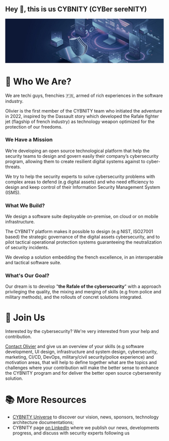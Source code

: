 ## Hey 👋, this is us CYBNITY (CYBer sereNITY)

![image](https://github.com/cybnity/.github/blob/main/profile/securite-multi-systemes.jpg)

# 👥 Who We Are?
We are techi guys, frenchies :fr:, armed of rich experiences in the software industry.

Olivier is the first member of the CYBNITY team who initiated the adventure in 2022, inspired by the Dassault story which developed the Rafale fighter jet (flagship of french industry) as technology weapon optimized for the protection of our freedoms.

### We Have a Mission
We’re developing an open source technological platform that help the security teams to design and govern easily their company’s cybersecurity program, allowing them to create resilient digital systems against to cyber-threats.

We try to help the security experts to solve cybersecurity problems with complex areas to defend (e.g digital assets) and who need efficiency to design and keep control of their Information Security Management System (ISMS).

### What We Build?
We design a software suite deployable on-premise, on cloud or on mobile infrastructure.

The CYBNITY platform makes it possible to design (e.g NIST, ISO27001 based) the strategic governance of the digital assets cybersecurity, and to pilot tactical operational protection systems guaranteeing the neutralization of security incidents.

We develop a solution embedding the french excellence, in an interoperable and tactical software suite.

### What's Our Goal?
Our dream is to develop "__the Rafale of the cybersecurity__" with a approach privileging the quality, the mixing and merging of skills (e.g from police and military methods), and the rollouts of concret solutions integrated.

# 🤝 Join Us
Interested by the cybersecurity?
We're very interested from your help and contribution.

[Contact Olivier](mailto:olivier@cybnity.org) and give us an overview of your skills (e.g software development, UI design, infrastructure and system design, cybersecurity, marketing, CI/CD, DevOps, military/civil security/police experience) and motivation areas, that will help to define together what are the topics and challenges where your contribution will make the better sense to enhance the CYBNITY program and for deliver the better open source cyberserenity solution.

# 📚 More Resources
- [CYBNITY Universe](http://www.cybnity.org) to discover our vision, news, sponsors, technology architecture documentations;
- CYBNITY page [on LinkedIn](https://www.linkedin.com/company/cybnity/) where we publish our news, developments progress, and discuss with security experts following us

<!--

🌈 Contribution guidelines - how can the community get involved?
👩‍💻 Useful resources - where can the community find your docs? Is there anything else the community should know?
🍿 Fun facts - what does your team eat for breakfast?
🧙 Remember, you can do mighty things with the power of [Markdown](https://docs.github.com/github/writing-on-github/getting-started-with-writing-and-formatting-on-github/basic-writing-and-formatting-syntax)
-->
